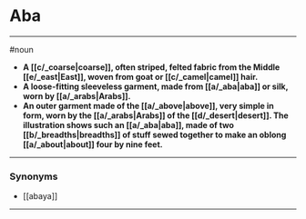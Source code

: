 # Aba
---
#noun
- **A [[c/_coarse|coarse]], often striped, felted fabric from the Middle [[e/_east|East]], woven from goat or [[c/_camel|camel]] hair.**
- **A loose-fitting sleeveless garment, made from [[a/_aba|aba]] or silk, worn by [[a/_arabs|Arabs]].**
- **An outer garment made of the [[a/_above|above]], very simple in form, worn by the [[a/_arabs|Arabs]] of the [[d/_desert|desert]]. The illustration shows such an [[a/_aba|aba]], made of two [[b/_breadths|breadths]] of stuff sewed together to make an oblong [[a/_about|about]] four by nine feet.**
---
### Synonyms
- [[abaya]]
---

